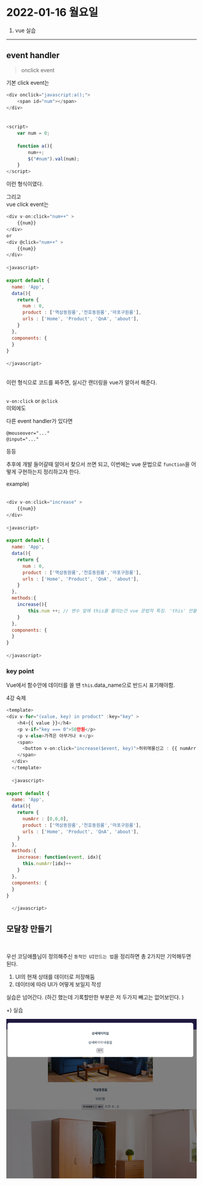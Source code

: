 
# 2022-01-16 월요일

1. vue 실습

- - - 

## event handler

> onclick event

기본 click event는 

```javascript
<div onclick="javascript:a();"> 
    <span id="num"></span>
</div>


<script>
    var num = 0;

    function a(){
        num++;
        $("#num").val(num);
    }
</script>
```
이런 형식이였다. 
<br>

그리고 <br>
vue click event는

```javascript
<div v-on:click="num++" >
    {{num}}
</div>
or
<div @click="num++" >
    {{num}}
</div>

<javascript>

export default {
  name: 'App',
  data(){
    return {
      num : 0,
      product : ['역삼동원룸','천호동원룸','마포구원룸'],
      urls : ['Home', 'Product', 'QnA', 'about'],
    }
  },
  components: {
  }
}

</javascript>
```

<br>
이런 형식으로 코드를 짜주면, 실시간 랜더링을 vue가 알아서 해준다. 
<br><br>


`v-on:click` 
or 
`@click`  
이외에도

다른 event handler가 있다면

```
@mouseover="..." 
@input="..."
```

등등 

추후에 개발 들어갈때 알아서 찾으서 쓰면 되고, 
이번에는 vue 문법으로 `function`을 어떻게 구현하는지 정리하고자 한다.

example)
```javascript

<div v-on:click="increase" >
    {{num}}
</div>

<javascript>

export default {
  name: 'App',
  data(){
    return {
      num : 0,
      product : ['역삼동원룸','천호동원룸','마포구원룸'],
      urls : ['Home', 'Product', 'QnA', 'about'],
    }
  },
  methods:{
    increase(){
        this.num ++; // 변수 앞에 this를 붙이는건 vue 문법적 특징. 'this' 안붙히면 error남
    }
  },
  components: {
  }
}

</javascript>
```

### key point
Vue에서 함수안에 데이터를 쓸 땐 `this`.data_name으로 반드시 표기해야함.


4강 숙제
```javascript
<template>
<div v-for="(value, key) in product" :key="key" >
    <h4>{{ value }}</h4>
    <p v-if="key === 0">50만원</p>
    <p v-else>가격은 아무거나 ㅎ</p>
    <span> 
      <button v-on:click="increase($event, key)">허위매물신고 : {{ numArr[key] }}</button>
    </span>
  </div>
  </template>

  <javascript>

export default {
  name: 'App',
  data(){
    return {
      numArr : [0,0,0],
      product : ['역삼동원룸','천호동원룸','마포구원룸'],
      urls : ['Home', 'Product', 'QnA', 'about'],
    }
  },
  methods:{
    increase: function(event, idx){
      this.numArr[idx]++
    }
  },
  components: {
  }
}

  </javascript>

```

## 모달창 만들기
<br>

우선 코딩애플님이 정의해주신 `동적인 UI만드는 법`을 정리하면
총 2가지만 기억해두면 된다.

1. UI의 현재 상태를 데이터로 저장해둠
2. 데이터에 따라 UI가 어떻게 보일지 작성

실습은 넘어간다. (하긴 했는데 기록할만한 부분은 저 두가지 빼고는 없어보인다. )

+) 실습

![modal](./img/modal_pop.png)  
